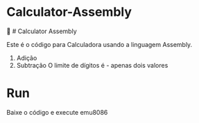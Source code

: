 # Calculator-Assembly
:octopus: # Calculator Assembly 

Este é o código para Calculadora usando a linguagem Assembly.
1. Adição
2. Subtração
O limite de dígitos é - apenas dois valores

# Run
Baixe o código e execute emu8086
